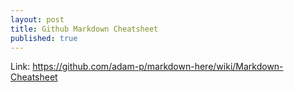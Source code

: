 ```yaml
---
layout: post
title: Github Markdown Cheatsheet
published: true
---
```

Link:  https://github.com/adam-p/markdown-here/wiki/Markdown-Cheatsheet
